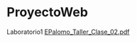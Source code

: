 # ProyectoWeb
Laboratorio1
[EPalomo_Taller_Clase_02.pdf](https://github.com/erick200011/ProyectoWeb/files/11489429/EPalomo_Taller_Clase_02.pdf)

